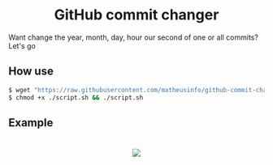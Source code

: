 <h1 align="center">GitHub commit changer</h1>
<p>Want change the year, month, day, hour our second of one or all commits? Let's go</p>

## How use

```bash
$ wget "https://raw.githubusercontent.com/matheusinfo/github-commit-changer/master/script.sh" -O ./script.sh
$ chmod +x ./script.sh && ./script.sh
```
## Example

<h1 align="center">
    <img src="https://github.com/matheusinfo/jest-snippets/assets/48860569/8d2cfba5-b350-4c95-a459-6ed822c0f4fe"/>
    <br>
</h1>

